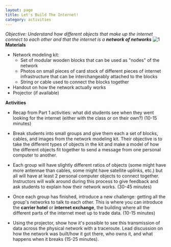 ```yaml
---
layout: page
title: Let's Build The Internet!
category: activities
---
```


*Objective: Understand how different objects that make up the internet connect to each other and that the internet is a **network of networks***
![1](http://networks.land/assets/ms51-4.JPG)
**Materials**

- Network modeling kit:
	- Set of modular wooden blocks that can be used as "nodes" of the network
	- Photos on small pieces of card stock of different pieces of internet infrastructure that can be interchangeably attached to the blocks
	- String or cable used to connect the blocks together
- Handout on how the network actually works
- Projector (if available)

**Activities**

- Recap from Part 1 activities: what did students see when they went looking for the internet (either with the class or on their own?) (10-15 minutes)

- Break students into small groups and give them each a set of blocks, cables, and images from the network modeling kit. Their objective is to take the different types of objects in the kit and make a model of how the different objects fit together to send a message from one personal computer to another.

- Each group will have slightly different ratios of objects (some might have more antennae than cables, some might have satellite uplinks, etc.) but all will have at least 2 personal computer objects to connect together. Instructors will walk around during this process to give feedback and ask students to explain how their network works. (30-45 minutes)

- Once each group has finished, introduce a new challenge: getting all the group's networks to talk to each other. This is where you can introduce the **carrier hotel** or **internet exchange**, the building where all the different parts of the internet meet up to trade data. (10-15 minutes)

- Using the projector, show how it's possible to see this transmission of data across the physical network with a traceroute. Lead discussion on how the network was built/how it got there, who owns it, and what happens when it breaks (15-25 minutes).
